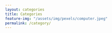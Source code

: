```yaml
---
layout: categories
title: Categories
feature-img: "/assets/img/pexels/computer.jpeg"
permalink: /category/
---
```



